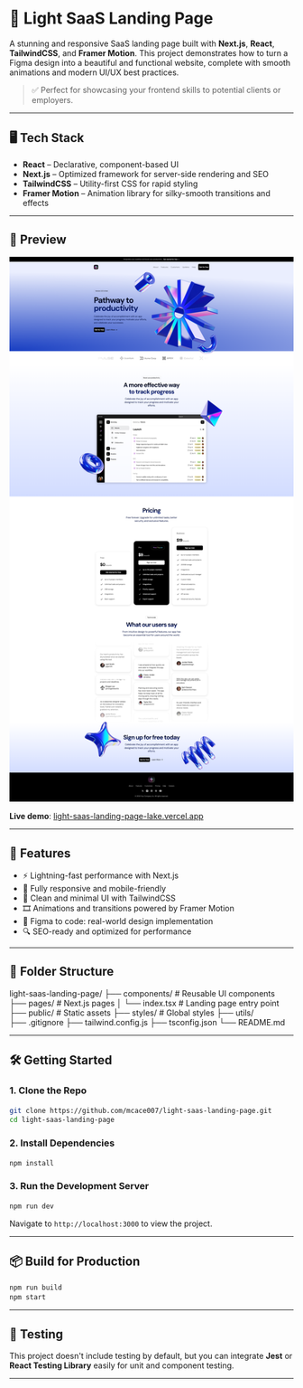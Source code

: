 # 🚀 Light SaaS Landing Page

A stunning and responsive SaaS landing page built with **Next.js**, **React**, **TailwindCSS**, and **Framer Motion**. This project demonstrates how to turn a Figma design into a beautiful and functional website, complete with smooth animations and modern UI/UX best practices.

> ✅ Perfect for showcasing your frontend skills to potential clients or employers.

---

## 🖥️ Tech Stack

- **React** – Declarative, component-based UI
- **Next.js** – Optimized framework for server-side rendering and SEO
- **TailwindCSS** – Utility-first CSS for rapid styling
- **Framer Motion** – Animation library for silky-smooth transitions and effects

---

## 📸 Preview

![Landing Page Preview](./public/preview.png)

**Live demo**: [light-saas-landing-page-lake.vercel.app](https://light-saas-landing-page-lake.vercel.app/)

---

## 🔧 Features

- ⚡ Lightning-fast performance with Next.js
- 🌈 Fully responsive and mobile-friendly
- 💅 Clean and minimal UI with TailwindCSS
- 🎞️ Animations and transitions powered by Framer Motion
- 🎨 Figma to code: real-world design implementation
- 🔍 SEO-ready and optimized for performance

---

## 📂 Folder Structure

light-saas-landing-page/
├── components/        # Reusable UI components
├── pages/             # Next.js pages
│   └── index.tsx      # Landing page entry point
├── public/            # Static assets
├── styles/            # Global styles
├── utils/             
├── .gitignore
├── tailwind.config.js
├── tsconfig.json
└── README.md

---

## 🛠️ Getting Started

### 1. Clone the Repo

```bash
git clone https://github.com/mcace007/light-saas-landing-page.git
cd light-saas-landing-page
```

### 2. Install Dependencies

```bash
npm install
```

### 3. Run the Development Server

```bash
npm run dev
```

Navigate to `http://localhost:3000` to view the project.

---

## 📦 Build for Production

```bash
npm run build
npm start
```

---

## 🧪 Testing

This project doesn't include testing by default, but you can integrate **Jest** or **React Testing Library** easily for unit and component testing.

---
